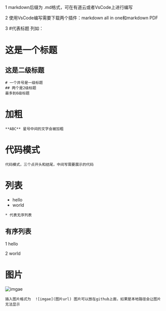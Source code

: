 1 markdown后缀为 .md格式，可在有道云或者VsCode上进行编写

2 使用VsCode编写需要下载两个插件：markdown all in one和markdown PDF

3  #代表标题 列如：

#  这是一个标题
## 这是二级标题
```
# 一个井号是一级标题
## 两个是2级标题
最多到6级标题
```

# **加粗** 
```
**ABC** 星号中间的文字会被加粗
```
# 代码模式
```
代码模式，三个点开头和结尾，中间写需要展示的代码
```
# 列表
* hello
* world
```
* 代表无序列表
```
## 有序列表
1 hello

2 world

# 图片
![imgae](https://hundsunsoft.github.io/1.jpg)

```
插入图片格式为  ![imgae](图片url) 图片可以放在github上面，如果是本地路径会让图片无法显示
```
